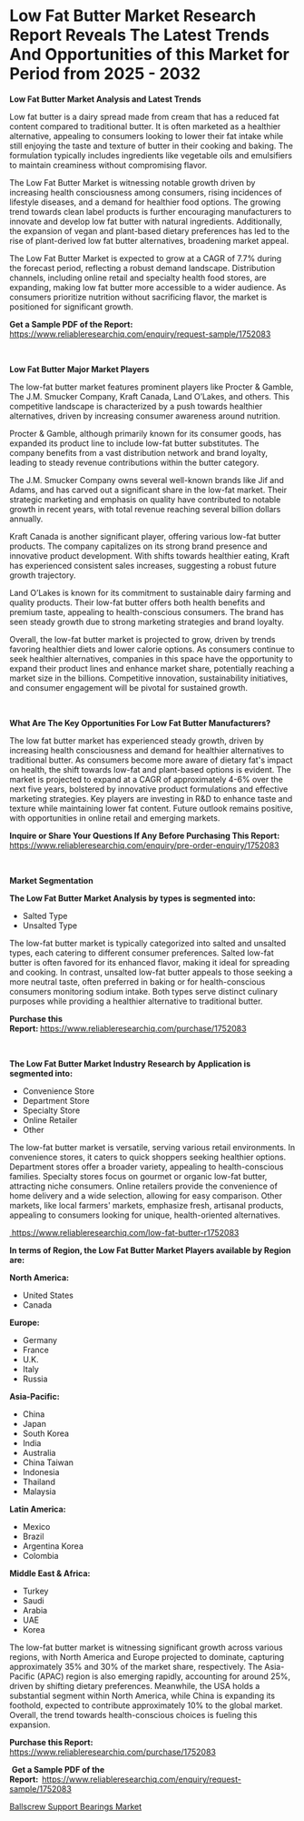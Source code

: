 <p><h1>Low Fat Butter Market Research Report Reveals The Latest Trends And Opportunities of this Market for Period from 2025 - 2032</h1></p><p><strong>Low Fat Butter Market Analysis and Latest Trends</strong></p>
<p><p>Low fat butter is a dairy spread made from cream that has a reduced fat content compared to traditional butter. It is often marketed as a healthier alternative, appealing to consumers looking to lower their fat intake while still enjoying the taste and texture of butter in their cooking and baking. The formulation typically includes ingredients like vegetable oils and emulsifiers to maintain creaminess without compromising flavor.</p><p>The Low Fat Butter Market is witnessing notable growth driven by increasing health consciousness among consumers, rising incidences of lifestyle diseases, and a demand for healthier food options. The growing trend towards clean label products is further encouraging manufacturers to innovate and develop low fat butter with natural ingredients. Additionally, the expansion of vegan and plant-based dietary preferences has led to the rise of plant-derived low fat butter alternatives, broadening market appeal.</p><p>The Low Fat Butter Market is expected to grow at a CAGR of 7.7% during the forecast period, reflecting a robust demand landscape. Distribution channels, including online retail and specialty health food stores, are expanding, making low fat butter more accessible to a wider audience. As consumers prioritize nutrition without sacrificing flavor, the market is positioned for significant growth.</p></p>
<p><strong>Get a Sample PDF of the Report:&nbsp;</strong> <a href="https://www.reliableresearchiq.com/enquiry/request-sample/1752083?utm_campaign=2297&utm_medium=2&utm_source=Github&utm_content=ia&utm_term=06032025&utm_id=low-fat-butter">https://www.reliableresearchiq.com/enquiry/request-sample/1752083</a></p>
<p>&nbsp;</p>
<p><strong>Low Fat Butter Major Market Players</strong></p>
<p><p>The low-fat butter market features prominent players like Procter & Gamble, The J.M. Smucker Company, Kraft Canada, Land O’Lakes, and others. This competitive landscape is characterized by a push towards healthier alternatives, driven by increasing consumer awareness around nutrition.</p><p>Procter & Gamble, although primarily known for its consumer goods, has expanded its product line to include low-fat butter substitutes. The company benefits from a vast distribution network and brand loyalty, leading to steady revenue contributions within the butter category.</p><p>The J.M. Smucker Company owns several well-known brands like Jif and Adams, and has carved out a significant share in the low-fat market. Their strategic marketing and emphasis on quality have contributed to notable growth in recent years, with total revenue reaching several billion dollars annually.</p><p>Kraft Canada is another significant player, offering various low-fat butter products. The company capitalizes on its strong brand presence and innovative product development. With shifts towards healthier eating, Kraft has experienced consistent sales increases, suggesting a robust future growth trajectory.</p><p>Land O’Lakes is known for its commitment to sustainable dairy farming and quality products. Their low-fat butter offers both health benefits and premium taste, appealing to health-conscious consumers. The brand has seen steady growth due to strong marketing strategies and brand loyalty.</p><p>Overall, the low-fat butter market is projected to grow, driven by trends favoring healthier diets and lower calorie options. As consumers continue to seek healthier alternatives, companies in this space have the opportunity to expand their product lines and enhance market share, potentially reaching a market size in the billions. Competitive innovation, sustainability initiatives, and consumer engagement will be pivotal for sustained growth.</p></p>
<p>&nbsp;</p>
<p><strong>What Are The Key Opportunities For Low Fat Butter Manufacturers?</strong></p>
<p><p>The low fat butter market has experienced steady growth, driven by increasing health consciousness and demand for healthier alternatives to traditional butter. As consumers become more aware of dietary fat's impact on health, the shift towards low-fat and plant-based options is evident. The market is projected to expand at a CAGR of approximately 4-6% over the next five years, bolstered by innovative product formulations and effective marketing strategies. Key players are investing in R&D to enhance taste and texture while maintaining lower fat content. Future outlook remains positive, with opportunities in online retail and emerging markets.</p></p>
<p><strong>Inquire or Share Your Questions If Any Before Purchasing This Report:</strong> <a href="https://www.reliableresearchiq.com/enquiry/pre-order-enquiry/1752083?utm_campaign=2297&utm_medium=2&utm_source=Github&utm_content=ia&utm_term=06032025&utm_id=low-fat-butter">https://www.reliableresearchiq.com/enquiry/pre-order-enquiry/1752083</a></p>
<p>&nbsp;</p>
<p><strong>Market Segmentation</strong></p>
<p><strong>The Low Fat Butter Market Analysis by types is segmented into:</strong></p>
<p><ul><li>Salted Type</li><li>Unsalted Type</li></ul></p>
<p><p>The low-fat butter market is typically categorized into salted and unsalted types, each catering to different consumer preferences. Salted low-fat butter is often favored for its enhanced flavor, making it ideal for spreading and cooking. In contrast, unsalted low-fat butter appeals to those seeking a more neutral taste, often preferred in baking or for health-conscious consumers monitoring sodium intake. Both types serve distinct culinary purposes while providing a healthier alternative to traditional butter.</p></p>
<p><strong>Purchase this Report:&nbsp;</strong><a href="https://www.reliableresearchiq.com/purchase/1752083?utm_campaign=2297&utm_medium=2&utm_source=Github&utm_content=ia&utm_term=06032025&utm_id=low-fat-butter">https://www.reliableresearchiq.com/purchase/1752083</a></p>
<p>&nbsp;</p>
<p><strong>The Low Fat Butter Market Industry Research by Application is segmented into:</strong></p>
<p><ul><li>Convenience Store</li><li>Department Store</li><li>Specialty Store</li><li>Online Retailer</li><li>Other</li></ul></p>
<p><p>The low-fat butter market is versatile, serving various retail environments. In convenience stores, it caters to quick shoppers seeking healthier options. Department stores offer a broader variety, appealing to health-conscious families. Specialty stores focus on gourmet or organic low-fat butter, attracting niche consumers. Online retailers provide the convenience of home delivery and a wide selection, allowing for easy comparison. Other markets, like local farmers' markets, emphasize fresh, artisanal products, appealing to consumers looking for unique, health-oriented alternatives.</p></p>
<p><a href="https://www.reliableresearchiq.com/low-fat-butter-r1752083?utm_campaign=2297&utm_medium=2&utm_source=Github&utm_content=ia&utm_term=06032025&utm_id=low-fat-butter">&nbsp;https://www.reliableresearchiq.com/low-fat-butter-r1752083</a></p>
<p><strong>In terms of Region, the Low Fat Butter Market Players available by Region are:</strong></p>
<p>
    <p> <strong> North America: </strong>
        <ul>
            <li>United States</li>
            <li>Canada</li>
        </ul>
        </p> 
    <p> <strong> Europe: </strong>
        <ul>
            <li>Germany</li>
            <li>France</li>
            <li>U.K.</li>
            <li>Italy</li>
            <li>Russia</li>
        </ul>
        </p> 
    <p> <strong> Asia-Pacific: </strong>
        <ul>
            <li>China</li>
            <li>Japan</li>
            <li>South Korea</li>
            <li>India</li>
            <li>Australia</li>
            <li>China Taiwan</li>
            <li>Indonesia</li>
            <li>Thailand</li>
            <li>Malaysia</li>
        </ul>
        </p> 
    <p> <strong> Latin America: </strong>
        <ul>
            <li>Mexico</li>
            <li>Brazil</li>
            <li>Argentina Korea</li>
            <li>Colombia</li>
        </ul>
        </p> 
    <p> <strong> Middle East & Africa: </strong>
        <ul>
            <li>Turkey</li>
            <li>Saudi</li>
            <li>Arabia</li>
            <li>UAE</li>
            <li>Korea</li>
        </ul>
    </p>
    </p>
<p><p>The low-fat butter market is witnessing significant growth across various regions, with North America and Europe projected to dominate, capturing approximately 35% and 30% of the market share, respectively. The Asia-Pacific (APAC) region is also emerging rapidly, accounting for around 25%, driven by shifting dietary preferences. Meanwhile, the USA holds a substantial segment within North America, while China is expanding its foothold, expected to contribute approximately 10% to the global market. Overall, the trend towards health-conscious choices is fueling this expansion.</p></p>
<p><strong>Purchase this Report: </strong><a href="https://www.reliableresearchiq.com/purchase/1752083?utm_campaign=2297&utm_medium=2&utm_source=Github&utm_content=ia&utm_term=06032025&utm_id=low-fat-butter">https://www.reliableresearchiq.com/purchase/1752083</a></p>
<p>&nbsp;<strong>Get a Sample PDF of the Report:&nbsp;&nbsp;</strong><a href="https://www.reliableresearchiq.com/enquiry/request-sample/1752083?utm_campaign=2297&utm_medium=2&utm_source=Github&utm_content=ia&utm_term=06032025&utm_id=low-fat-butter">https://www.reliableresearchiq.com/enquiry/request-sample/1752083</a></p>
<p><strong></strong></p>
<p><p><a href="https://github.com/SanjidaKhan901/Market-Research-Report-List-1/blob/main/ballscrew-support-bearings-market.md?utm_campaign=2297&utm_medium=2&utm_source=Github&utm_content=ia&utm_term=06032025&utm_id=low-fat-butter">Ballscrew Support Bearings Market</a></p></p>